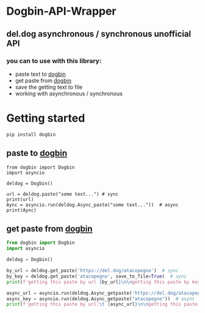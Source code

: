 # Dogbin-API-Wrapper

## del.dog asynchronous / synchronous unofficial API

### you can to use with this library:

- paste text to [dogbin](https://del.dog/)
- get paste from [dogbin](https://del.dog/)
- save the getting text to file
- working with asynchronous / synchronous


Getting started
===============

``` 
pip install dogbin
```



paste to [dogbin](https://del.dog/)
-----------------

```python3
from dogbin import Dogbin
import asyncio

deldog = Dogbin()

url = deldog.paste("some text...") # sync
print(url)
Aync = asyncio.run(deldog.Async_paste("some text..."))  # async
print(Aync)
```

get paste from [dogbin](https://del.dog/)
-----------------------
```python
from dogbin import Dogbin
import asyncio

deldog = Dogbin()

by_url = deldog.get_paste('https://del.dog/atacopegno')  # sync
by_key = deldog.get_paste('atacopegno', save_to_file=True)  # sync
print(f'getting this paste by url {by_url}\n\ngetting this paste by key {by_key}')

async_url = asyncio.run(deldog.Async_getpaste('https://del.dog/atacopegno', save_to_file=True))  # async
async_key = asyncio.run(deldog.Async_getpaste("atacopegno"))  # async
print(f'getting this paste by url:\t {async_url}\n\ngetting this paste by key:\t {async_key}')
```
